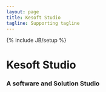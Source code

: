 ```yaml
---
layout: page
title: Kesoft Studio
tagline: Supporting tagline
---
```

{% include JB/setup %}


# Kesoft Studio
### A software and Solution Studio

